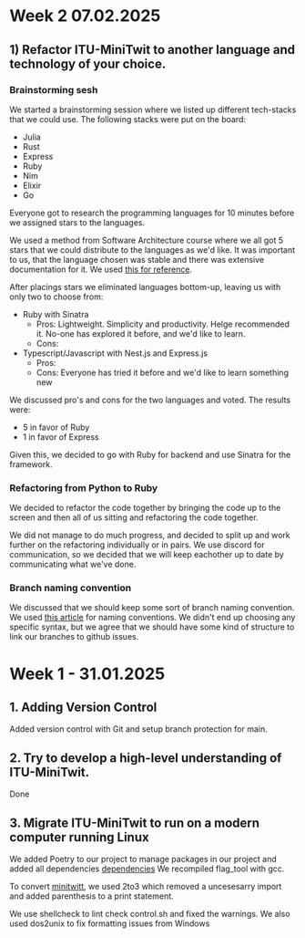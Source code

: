 # Week 2 07.02.2025

## 1) Refactor ITU-MiniTwit to another language and technology of your choice.

### Brainstorming sesh

We started a brainstorming session where we listed up different tech-stacks that we could use. The following stacks were put on the board:

- Julia
- Rust
- Express
- Ruby
- Nim
- Elixir
- Go

Everyone got to research the programming languages for 10 minutes before we assigned stars to the languages.

We used a method from Software Architecture course where we all got 5 stars that we could distribute to the languages as we'd like. It was important to us, that the language chosen was stable and there was extensive documentation for it. 
We used [this for reference](https://survey.stackoverflow.co/2024/technology#most-popular-technologies-language-prof).

After placings stars we eliminated languages bottom-up, leaving us with only two to choose from:

- Ruby with Sinatra
    - Pros: Lightweight. Simplicity and productivity. Helge recommended it. No-one has explored it before, and we'd like to learn.
    - Cons: 
- Typescript/Javascript with Nest.js and Express.js
    - Pros:
    - Cons: Everyone has tried it before and we'd like to learn something new

We discussed pro's and cons for the two languages and voted. The results were:
- 5 in favor of Ruby
- 1 in favor of Express

Given this, we decided to go with Ruby for backend and use Sinatra for the framework.

### Refactoring from Python to Ruby

We decided to refactor the code together by bringing the code up to the screen and then all of us sitting and refactoring the code together.

We did not manage to do much progress, and decided to split up and work further on the refactoring individually or in pairs. We use discord for communication, so we decided that we will keep eachother up to date by communicating what we've done.

### Branch naming convention

We discussed that we should keep some sort of branch naming convention. We used [this article](https://medium.com/@abhay.pixolo/naming-conventions-for-git-branches-a-cheatsheet-8549feca2534) for naming conventions. We didn't end up choosing any specific syntax, but we agree that we should have some kind of structure to link our branches to github issues.


# Week 1 - 31.01.2025

## 1. Adding Version Control
Added version control with Git and setup branch protection for main.

## 2. Try to develop a high-level understanding of ITU-MiniTwit.
Done

## 3. Migrate ITU-MiniTwit to run on a modern computer running Linux
We added Poetry to our project to manage packages in our project and added all dependencies [dependencies](../pyproject.toml)
We recompiled flag_tool with gcc.

To convert [minitwitt](../minitwit.py), we used 2to3 which removed a uncesesarry import and added parenthesis to a print statement.

We use shellcheck to lint check control.sh and fixed the warnings. We also used dos2unix to fix formatting issues from Windows
